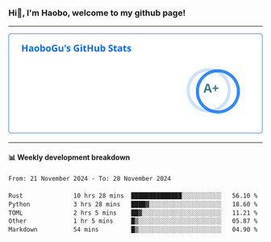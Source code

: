 <!--<h2 align="center"> Hi👋, I'm Haobo, welcome to my github page! </h2>-->
### Hi👋, I'm Haobo, welcome to my github page!
-------

<img href="https://github.com/HaoboGu" src="assets/stats.svg" alt="github stats" /> 

-------

#### 📊 **Weekly development breakdown**
<!--START_SECTION:waka-->

```txt
From: 21 November 2024 - To: 28 November 2024

Rust              10 hrs 28 mins  ██████████████░░░░░░░░░░░   56.10 %
Python            3 hrs 28 mins   ████▓░░░░░░░░░░░░░░░░░░░░   18.60 %
TOML              2 hrs 5 mins    ██▓░░░░░░░░░░░░░░░░░░░░░░   11.21 %
Other             1 hr 5 mins     █▒░░░░░░░░░░░░░░░░░░░░░░░   05.87 %
Markdown          54 mins         █▒░░░░░░░░░░░░░░░░░░░░░░░   04.90 %
```

<!--END_SECTION:waka-->
<!--
backup url: https://github-readme-status-dusky-ten.vercel.app/api?username=HaoboGu&count_private=true&show_icons=true&theme=transparent&border_color=2f80ed
-->
<!--
**HaoboGu/HaoboGu** is a ✨ _special_ ✨ repository because its `README.md` (this file) appears on your GitHub profile.

Here are some ideas to get you started:

- 🔭 I’m currently working on AI-assisted programming tools
- 🌱 I’m currently learning ...
- 👯 I’m looking to collaborate on ...
- 🤔 I’m looking for help with ...
- 💬 Ask me about ...
- 📫 How to reach me: ...
- 😄 Pronouns: ...
- ⚡ Fun fact: ...
-->
